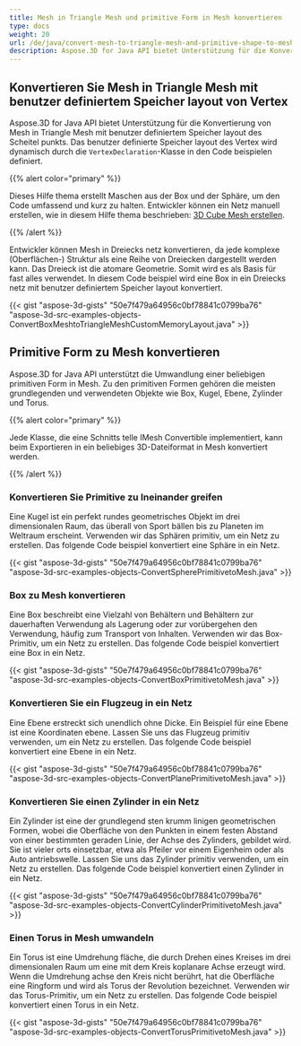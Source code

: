 ```yaml
---
title: Mesh in Triangle Mesh und primitive Form in Mesh konvertieren
type: docs
weight: 20
url: /de/java/convert-mesh-to-triangle-mesh-and-primitive-shape-to-mesh/
description: Aspose.3D for Java API bietet Unterstützung für die Konvertierung von Mesh in Triangle Mesh mit benutzer definiertem Speicher layout des Scheitel punkts. Das benutzer definierte Speicher layout des Vertex wird dynamisch durch die VertexDeclaration-Klasse in den Code beispielen definiert.
---
```

##  **Konvertieren Sie Mesh in Triangle Mesh mit benutzer definiertem Speicher layout von Vertex**
Aspose.3D for Java API bietet Unterstützung für die Konvertierung von Mesh in Triangle Mesh mit benutzer definiertem Speicher layout des Scheitel punkts. Das benutzer definierte Speicher layout des Vertex wird dynamisch durch die `VertexDeclaration`-Klasse in den Code beispielen definiert.

{{% alert color="primary" %}}

Dieses Hilfe thema erstellt Maschen aus der Box und der Sphäre, um den Code umfassend und kurz zu halten. Entwickler können ein Netz manuell erstellen, wie in diesem Hilfe thema beschrieben: [3D Cube Mesh erstellen](/3d/de/java/create-3d-mesh-and-scene/).

{{% /alert %}}

Entwickler können Mesh in Dreiecks netz konvertieren, da jede komplexe (Oberflächen-) Struktur als eine Reihe von Dreiecken dargestellt werden kann. Das Dreieck ist die atomare Geometrie. Somit wird es als Basis für fast alles verwendet. In diesem Code beispiel wird eine Box in ein Dreiecks netz mit benutzer definiertem Speicher layout konvertiert.



{{< gist "aspose-3d-gists" "50e7f479a64956c0bf78841c0799ba76" "aspose-3d-src-examples-objects-ConvertBoxMeshtoTriangleMeshCustomMemoryLayout.java" >}}
##  **Primitive Form zu Mesh konvertieren**
Aspose.3D for Java API unterstützt die Umwandlung einer beliebigen primitiven Form in Mesh. Zu den primitiven Formen gehören die meisten grundlegenden und verwendeten Objekte wie Box, Kugel, Ebene, Zylinder und Torus.

{{% alert color="primary" %}}

Jede Klasse, die eine Schnitts telle IMesh Convertible implementiert, kann beim Exportieren in ein beliebiges 3D-Dateiformat in Mesh konvertiert werden.

{{% /alert %}}
###  **Konvertieren Sie Primitive zu Ineinander greifen**
Eine Kugel ist ein perfekt rundes geometrisches Objekt im drei dimensionalen Raum, das überall von Sport bällen bis zu Planeten im Weltraum erscheint. Verwenden wir das Sphären primitiv, um ein Netz zu erstellen.
Das folgende Code beispiel konvertiert eine Sphäre in ein Netz.

{{< gist "aspose-3d-gists" "50e7f479a64956c0bf78841c0799ba76" "aspose-3d-src-examples-objects-ConvertSpherePrimitivetoMesh.java" >}}
###  **Box zu Mesh konvertieren**
Eine Box beschreibt eine Vielzahl von Behältern und Behältern zur dauerhaften Verwendung als Lagerung oder zur vorübergehen den Verwendung, häufig zum Transport von Inhalten. Verwenden wir das Box-Primitiv, um ein Netz zu erstellen. Das folgende Code beispiel konvertiert eine Box in ein Netz.

{{< gist "aspose-3d-gists" "50e7f479a64956c0bf78841c0799ba76" "aspose-3d-src-examples-objects-ConvertBoxPrimitivetoMesh.java" >}}
###  **Konvertieren Sie ein Flugzeug in ein Netz**
Eine Ebene erstreckt sich unendlich ohne Dicke. Ein Beispiel für eine Ebene ist eine Koordinaten ebene. Lassen Sie uns das Flugzeug primitiv verwenden, um ein Netz zu erstellen. Das folgende Code beispiel konvertiert eine Ebene in ein Netz.

{{< gist "aspose-3d-gists" "50e7f479a64956c0bf78841c0799ba76" "aspose-3d-src-examples-objects-ConvertPlanePrimitivetoMesh.java" >}}
###  **Konvertieren Sie einen Zylinder in ein Netz**
Ein Zylinder ist eine der grundlegend sten krumm linigen geometrischen Formen, wobei die Oberfläche von den Punkten in einem festen Abstand von einer bestimmten geraden Linie, der Achse des Zylinders, gebildet wird. Sie ist vieler orts einsetzbar, etwa als Pfeiler vor einem Eigenheim oder als Auto antriebswelle. Lassen Sie uns das Zylinder primitiv verwenden, um ein Netz zu erstellen. Das folgende Code beispiel konvertiert einen Zylinder in ein Netz.

{{< gist "aspose-3d-gists" "50e7f479a64956c0bf78841c0799ba76" "aspose-3d-src-examples-objects-ConvertCylinderPrimitivetoMesh.java" >}}
###  **Einen Torus in Mesh umwandeln**
Ein Torus ist eine Umdrehung fläche, die durch Drehen eines Kreises im drei dimensionalen Raum um eine mit dem Kreis koplanare Achse erzeugt wird. Wenn die Umdrehung achse den Kreis nicht berührt, hat die Oberfläche eine Ringform und wird als Torus der Revolution bezeichnet. Verwenden wir das Torus-Primitiv, um ein Netz zu erstellen. Das folgende Code beispiel konvertiert einen Torus in ein Netz.

{{< gist "aspose-3d-gists" "50e7f479a64956c0bf78841c0799ba76" "aspose-3d-src-examples-objects-ConvertTorusPrimitivetoMesh.java" >}}
